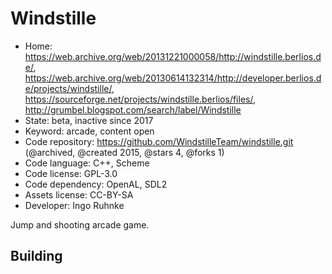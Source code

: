# Windstille

- Home: https://web.archive.org/web/20131221000058/http://windstille.berlios.de/, https://web.archive.org/web/20130614132314/http://developer.berlios.de/projects/windstille/, https://sourceforge.net/projects/windstille.berlios/files/, http://grumbel.blogspot.com/search/label/Windstille
- State: beta, inactive since 2017
- Keyword: arcade, content open
- Code repository: https://github.com/WindstilleTeam/windstille.git (@archived, @created 2015, @stars 4, @forks 1)
- Code language: C++, Scheme
- Code license: GPL-3.0
- Code dependency: OpenAL, SDL2
- Assets license: CC-BY-SA
- Developer: Ingo Ruhnke

Jump and shooting arcade game.

## Building
